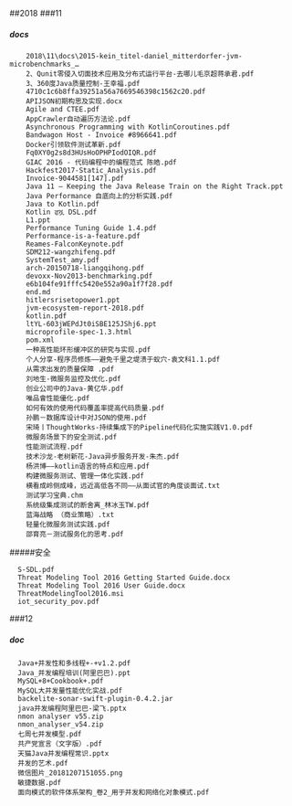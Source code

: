 
##2018
###11
##### docs
		2018\11\docs\2015-kein_titel-daniel_mitterdorfer-jvm-microbenchmarks_…
		2、Qunit零侵入切面技术应用及分布式运行平台-去哪儿毛京超蒋承君.pdf
		3、360度Java质量控制-王幸福.pdf
		4710c1c6b8ffa39251a56a7669546398c1562c20.pdf
		APIJSON初期构思及实现.docx
		Agile and CTEE.pdf
		AppCrawler自动遍历方法论.pdf
		Asynchronous Programming with KotlinCoroutines.pdf
		Bandwagon Host - Invoice #8966641.pdf
		Docker引领软件测试革新.pdf
		Fq0XY0g2s8d3HUsHoOPHPIodOIQR.pdf
		GIAC 2016 - 代码编程中的编程范式 陈皓.pdf
		Hackfest2017-Static_Analysis.pdf
		Invoice-9044581[147].pdf
		Java 11 – Keeping the Java Release Train on the Right Track.ppt
		Java Performance 自底向上的分析实践.pdf
		Java to Kotlin.pdf
		Kotlin ਫሿ DSL.pdf
		L1.ppt
		Performance Tuning Guide 1.4.pdf
		Performance-is-a-feature.pdf
		Reames-FalconKeynote.pdf
		SDM212-wangzhifeng.pdf
		SystemTest_amy.pdf
		arch-20150718-liangqihong.pdf
		devoxx-Nov2013-benchmarking.pdf
		e6b104fe91fffc5420e552a90a1f7f28.pdf
		end.md
		hitlersrisetopower1.ppt
		jvm-ecosystem-report-2018.pdf
		kotlin.pdf
		ltYL-603jWEPdJt0iSBE125JShj6.ppt
		microprofile-spec-1.3.html
		pom.xml
		一种高性能环形缓冲区的研究与实现.pdf
		个人分享-程序员修炼——避免千里之堤溃于蚁穴-袁文科1.1.pdf
		从需求出发的质量保障 .pdf
		刘地生-微服务监控及优化.pdf
		创业公司中的Java-黄亿华.pdf
		唯品會性能優化.pdf
		如何有效的使用代码覆盖率提高代码质量.pdf
		孙鹏－数据库设计中对JSON的使用.pdf
		宋琦丨ThoughtWorks-持续集成下的Pipeline代码化实施实践V1.0.pdf
		微服务场景下的安全测试.pdf
		性能测试流程.pdf
		技术沙龙-老树新花-Java异步服务开发-朱杰.pdf
		杨洪博——kotlin语言的特点和应用.pdf
		构建微服务测试、管理一体化实践.pdf
		横看成岭侧成峰，远近高低各不同——从面试官的角度谈面试.txt
		测试学习宝典.chm
		系统级集成测试的断舍离_林冰玉TW.pdf
		蓝海战略 （商业策略）.txt
		轻量化微服务测试实践.pdf
		邵育亮－测试服务化的思考.pdf



#####安全

      S-SDL.pdf	
      Threat Modeling Tool 2016 Getting Started Guide.docx	
      Threat Modeling Tool 2016 User Guide.docx	
      ThreatModelingTool2016.msi	
      iot_security_pov.pdf	

###12
##### doc

      Java+并发性和多线程+-+v1.2.pdf	
      Java_并发编程培训(阿里巴巴).ppt	
      MySQL+8+Cookbook+.pdf	
      MySQL大并发量性能优化实战.pdf	
      backelite-sonar-swift-plugin-0.4.2.jar	
      java并发编程阿里巴巴-梁飞.pptx	
      nmon analyser v55.zip
      nmon_analyser_v54.zip
      七周七并发模型.pdf
      共产党宣言（文字版）.pdf
      天猫Java并发编程常识.pptx
      并发的艺术.pdf
      微信图片_20181207151055.png
      敏捷数据.pdf
      面向模式的软件体系架构_卷2_用于并发和网络化对象模式.pdf	
